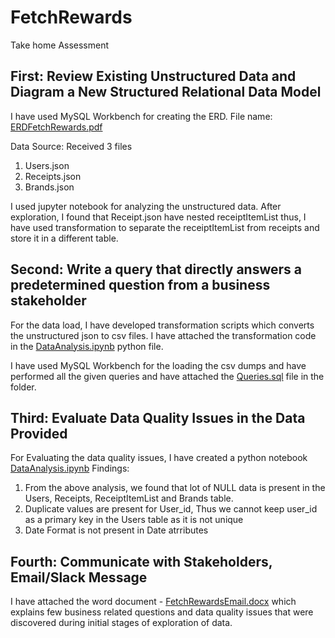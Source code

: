 # FetchRewards

Take home Assessment


## First: Review Existing Unstructured Data and Diagram a New Structured Relational Data Model

I have used MySQL Workbench for creating the ERD. File name: [ERDFetchRewards.pdf](https://github.com/jinalsapariya/FetchRewards/blob/main/ERDFetchRewards.pdf)

Data Source: Received 3 files 
  1. Users.json
  2. Receipts.json
  3. Brands.json 
  
I used jupyter notebook for analyzing the unstructured data. After exploration, I found that Receipt.json have nested receiptItemList thus, I have used transformation to separate the receiptItemList from receipts and store it in a different table. 


## Second: Write a query that directly answers a predetermined question from a business stakeholder

For the data load, I have developed transformation scripts which converts the unstructured json to csv files. I have attached the transformation code in the [DataAnalysis.ipynb](https://github.com/jinalsapariya/FetchRewards/blob/main/DataAnalysis.ipynb)  python file.

I have used MySQL Workbench for the loading the csv dumps and have performed all the given queries and have attached the [Queries.sql](https://github.com/jinalsapariya/FetchRewards/blob/main/Queries.sql) file in the folder. 

## Third: Evaluate Data Quality Issues in the Data Provided

For Evaluating the data quality issues, I have created a python notebook [DataAnalysis.ipynb](https://github.com/jinalsapariya/FetchRewards/blob/main/DataAnalysis.ipynb) 
Findings: 
  1. From the above analysis, we found that lot of NULL data is present in the Users, Receipts, ReceiptItemList and Brands table.
  2. Duplicate values are present for User_id, Thus we cannot keep user_id as a primary key in the Users table as it is not unique
  3. Date Format is not present in Date atrributes 
 
## Fourth: Communicate with Stakeholders, Email/Slack Message

I have attached the word document - [FetchRewardsEmail.docx](https://github.com/jinalsapariya/FetchRewards/blob/main/FetchRewardsEmail.docx)  which explains few business related questions and data quality issues that were discovered during initial stages of exploration of data.

